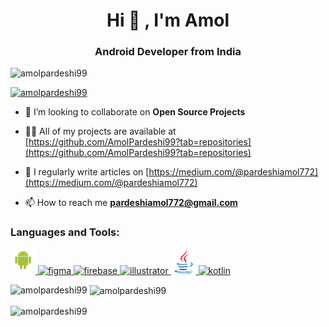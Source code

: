 <h1 align="center">Hi 👋 , I'm Amol</h1>
<h3 align="center">Android Developer from India</h3>

<p align="left"> <img src="https://komarev.com/ghpvc/?username=amolpardeshi99&label=Profile%20views&color=0e75b6&style=flat" alt="amolpardeshi99" /> </p>

<p align="left"> <a href="https://github.com/ryo-ma/github-profile-trophy"><img src="https://github-profile-trophy.vercel.app/?username=amolpardeshi99" alt="amolpardeshi99" /></a> </p>

- 👯 I’m looking to collaborate on **Open Source Projects**

- 👨‍💻 All of my projects are available at [https://github.com/AmolPardeshi99?tab=repositories](https://github.com/AmolPardeshi99?tab=repositories)

- 📝 I regularly write articles on [https://medium.com/@pardeshiamol772](https://medium.com/@pardeshiamol772)

- 📫 How to reach me **pardeshiamol772@gmail.com**


<h3 align="left">Languages and Tools:</h3>
<p align="left"> <a href="https://developer.android.com" target="_blank"> <img src="https://raw.githubusercontent.com/devicons/devicon/master/icons/android/android-original-wordmark.svg" alt="android" width="40" height="40"/> </a> <a href="https://www.figma.com/" target="_blank"> <img src="https://www.vectorlogo.zone/logos/figma/figma-icon.svg" alt="figma" width="40" height="40"/> </a> <a href="https://firebase.google.com/" target="_blank"> <img src="https://www.vectorlogo.zone/logos/firebase/firebase-icon.svg" alt="firebase" width="40" height="40"/> </a> <a href="https://www.adobe.com/in/products/illustrator.html" target="_blank"> <img src="https://www.vectorlogo.zone/logos/adobe_illustrator/adobe_illustrator-icon.svg" alt="illustrator" width="40" height="40"/> </a> <a href="https://www.java.com" target="_blank"> <img src="https://raw.githubusercontent.com/devicons/devicon/master/icons/java/java-original.svg" alt="java" width="40" height="40"/> </a> <a href="https://kotlinlang.org" target="_blank"> <img src="https://www.vectorlogo.zone/logos/kotlinlang/kotlinlang-icon.svg" alt="kotlin" width="40" height="40"/> </a> </p>

<p><img align="left" src="https://github-readme-stats.vercel.app/api/top-langs?username=amolpardeshi99&show_icons=true&locale=en&layout=compact" alt="amolpardeshi99" /></p>

<p>&nbsp;<img align="center" src="https://github-readme-stats.vercel.app/api?username=amolpardeshi99&show_icons=true&locale=en" alt="amolpardeshi99" /></p>

<p><img align="center" src="https://github-readme-streak-stats.herokuapp.com/?user=amolpardeshi99&" alt="amolpardeshi99" /></p>


